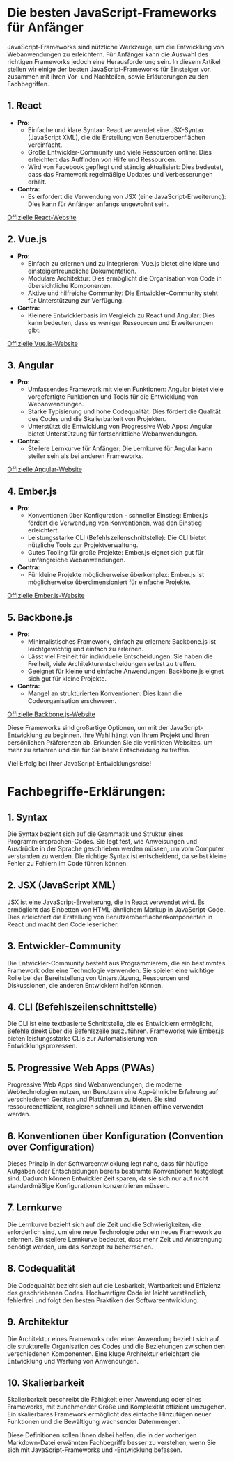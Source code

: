 # Die besten JavaScript-Frameworks für Anfänger

JavaScript-Frameworks sind nützliche Werkzeuge, um die Entwicklung von Webanwendungen zu erleichtern. Für Anfänger kann die Auswahl des richtigen Frameworks jedoch eine Herausforderung sein. In diesem Artikel stellen wir einige der besten JavaScript-Frameworks für Einsteiger vor, zusammen mit ihren Vor- und Nachteilen, sowie Erläuterungen zu den Fachbegriffen.

## 1. **React**
- **Pro:**
  - Einfache und klare Syntax: React verwendet eine JSX-Syntax (JavaScript XML), die die Erstellung von Benutzeroberflächen vereinfacht.
  - Große Entwickler-Community und viele Ressourcen online: Dies erleichtert das Auffinden von Hilfe und Ressourcen.
  - Wird von Facebook gepflegt und ständig aktualisiert: Dies bedeutet, dass das Framework regelmäßige Updates und Verbesserungen erhält.
- **Contra:**
  - Es erfordert die Verwendung von JSX (eine JavaScript-Erweiterung): Dies kann für Anfänger anfangs ungewohnt sein.

[Offizielle React-Website](https://reactjs.org/)

## 2. **Vue.js**
- **Pro:**
  - Einfach zu erlernen und zu integrieren: Vue.js bietet eine klare und einsteigerfreundliche Dokumentation.
  - Modulare Architektur: Dies ermöglicht die Organisation von Code in übersichtliche Komponenten.
  - Aktive und hilfreiche Community: Die Entwickler-Community steht für Unterstützung zur Verfügung.
- **Contra:**
  - Kleinere Entwicklerbasis im Vergleich zu React und Angular: Dies kann bedeuten, dass es weniger Ressourcen und Erweiterungen gibt.

[Offizielle Vue.js-Website](https://vuejs.org/)

## 3. **Angular**
- **Pro:**
  - Umfassendes Framework mit vielen Funktionen: Angular bietet viele vorgefertigte Funktionen und Tools für die Entwicklung von Webanwendungen.
  - Starke Typisierung und hohe Codequalität: Dies fördert die Qualität des Codes und die Skalierbarkeit von Projekten.
  - Unterstützt die Entwicklung von Progressive Web Apps: Angular bietet Unterstützung für fortschrittliche Webanwendungen.
- **Contra:**
  - Steilere Lernkurve für Anfänger: Die Lernkurve für Angular kann steiler sein als bei anderen Frameworks.

[Offizielle Angular-Website](https://angular.io/)

## 4. **Ember.js**
- **Pro:**
  - Konventionen über Konfiguration - schneller Einstieg: Ember.js fördert die Verwendung von Konventionen, was den Einstieg erleichtert.
  - Leistungsstarke CLI (Befehlszeilenschnittstelle): Die CLI bietet nützliche Tools zur Projektverwaltung.
  - Gutes Tooling für große Projekte: Ember.js eignet sich gut für umfangreiche Webanwendungen.
- **Contra:**
  - Für kleine Projekte möglicherweise überkomplex: Ember.js ist möglicherweise überdimensioniert für einfache Projekte.

[Offizielle Ember.js-Website](https://emberjs.com/)

## 5. **Backbone.js**
- **Pro:**
  - Minimalistisches Framework, einfach zu erlernen: Backbone.js ist leichtgewichtig und einfach zu erlernen.
  - Lässt viel Freiheit für individuelle Entscheidungen: Sie haben die Freiheit, viele Architekturentscheidungen selbst zu treffen.
  - Geeignet für kleine und einfache Anwendungen: Backbone.js eignet sich gut für kleine Projekte.
- **Contra:**
  - Mangel an strukturierten Konventionen: Dies kann die Codeorganisation erschweren.

[Offizielle Backbone.js-Website](https://backbonejs.org/)

Diese Frameworks sind großartige Optionen, um mit der JavaScript-Entwicklung zu beginnen. Ihre Wahl hängt von Ihrem Projekt und Ihren persönlichen Präferenzen ab. Erkunden Sie die verlinkten Websites, um mehr zu erfahren und die für Sie beste Entscheidung zu treffen.

Viel Erfolg bei Ihrer JavaScript-Entwicklungsreise!

# Fachbegriffe-Erklärungen:

## 1. **Syntax**
Die Syntax bezieht sich auf die Grammatik und Struktur eines Programmiersprachen-Codes. Sie legt fest, wie Anweisungen und Ausdrücke in der Sprache geschrieben werden müssen, um vom Computer verstanden zu werden. Die richtige Syntax ist entscheidend, da selbst kleine Fehler zu Fehlern im Code führen können.

## 2. **JSX (JavaScript XML)**
JSX ist eine JavaScript-Erweiterung, die in React verwendet wird. Es ermöglicht das Einbetten von HTML-ähnlichem Markup in JavaScript-Code. Dies erleichtert die Erstellung von Benutzeroberflächenkomponenten in React und macht den Code leserlicher.

## 3. **Entwickler-Community**
Die Entwickler-Community besteht aus Programmierern, die ein bestimmtes Framework oder eine Technologie verwenden. Sie spielen eine wichtige Rolle bei der Bereitstellung von Unterstützung, Ressourcen und Diskussionen, die anderen Entwicklern helfen können.

## 4. **CLI (Befehlszeilenschnittstelle)**
Die CLI ist eine textbasierte Schnittstelle, die es Entwicklern ermöglicht, Befehle direkt über die Befehlszeile auszuführen. Frameworks wie Ember.js bieten leistungsstarke CLIs zur Automatisierung von Entwicklungsprozessen.

## 5. **Progressive Web Apps (PWAs)**
Progressive Web Apps sind Webanwendungen, die moderne Webtechnologien nutzen, um Benutzern eine App-ähnliche Erfahrung auf verschiedenen Geräten und Plattformen zu bieten. Sie sind ressourceneffizient, reagieren schnell und können offline verwendet werden.

## 6. **Konventionen über Konfiguration (Convention over Configuration)**
Dieses Prinzip in der Softwareentwicklung legt nahe, dass für häufige Aufgaben oder Entscheidungen bereits bestimmte Konventionen festgelegt sind. Dadurch können Entwickler Zeit sparen, da sie sich nur auf nicht standardmäßige Konfigurationen konzentrieren müssen.

## 7. **Lernkurve**
Die Lernkurve bezieht sich auf die Zeit und die Schwierigkeiten, die erforderlich sind, um eine neue Technologie oder ein neues Framework zu erlernen. Ein steilere Lernkurve bedeutet, dass mehr Zeit und Anstrengung benötigt werden, um das Konzept zu beherrschen.

## 8. **Codequalität**
Die Codequalität bezieht sich auf die Lesbarkeit, Wartbarkeit und Effizienz des geschriebenen Codes. Hochwertiger Code ist leicht verständlich, fehlerfrei und folgt den besten Praktiken der Softwareentwicklung.

## 9. **Architektur**
Die Architektur eines Frameworks oder einer Anwendung bezieht sich auf die strukturelle Organisation des Codes und die Beziehungen zwischen den verschiedenen Komponenten. Eine kluge Architektur erleichtert die Entwicklung und Wartung von Anwendungen.

## 10. **Skalierbarkeit**
Skalierbarkeit beschreibt die Fähigkeit einer Anwendung oder eines Frameworks, mit zunehmender Größe und Komplexität effizient umzugehen. Ein skalierbares Framework ermöglicht das einfache Hinzufügen neuer Funktionen und die Bewältigung wachsender Datenmengen.

Diese Definitionen sollen Ihnen dabei helfen, die in der vorherigen Markdown-Datei erwähnten Fachbegriffe besser zu verstehen, wenn Sie sich mit JavaScript-Frameworks und -Entwicklung befassen.
